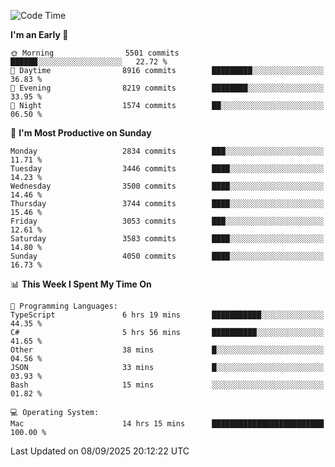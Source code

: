 <!--START_SECTION:waka-->
![Code Time](http://img.shields.io/badge/Code%20Time-5%2C345%20hrs%205%20mins-blue)

**I'm an Early 🐤** 

```text
🌞 Morning                5501 commits        ██████░░░░░░░░░░░░░░░░░░░   22.72 % 
🌆 Daytime                8916 commits        █████████░░░░░░░░░░░░░░░░   36.83 % 
🌃 Evening                8219 commits        ████████░░░░░░░░░░░░░░░░░   33.95 % 
🌙 Night                  1574 commits        ██░░░░░░░░░░░░░░░░░░░░░░░   06.50 % 
```
📅 **I'm Most Productive on Sunday** 

```text
Monday                   2834 commits        ███░░░░░░░░░░░░░░░░░░░░░░   11.71 % 
Tuesday                  3446 commits        ████░░░░░░░░░░░░░░░░░░░░░   14.23 % 
Wednesday                3500 commits        ████░░░░░░░░░░░░░░░░░░░░░   14.46 % 
Thursday                 3744 commits        ████░░░░░░░░░░░░░░░░░░░░░   15.46 % 
Friday                   3053 commits        ███░░░░░░░░░░░░░░░░░░░░░░   12.61 % 
Saturday                 3583 commits        ████░░░░░░░░░░░░░░░░░░░░░   14.80 % 
Sunday                   4050 commits        ████░░░░░░░░░░░░░░░░░░░░░   16.73 % 
```


📊 **This Week I Spent My Time On** 

```text
💬 Programming Languages: 
TypeScript               6 hrs 19 mins       ███████████░░░░░░░░░░░░░░   44.35 % 
C#                       5 hrs 56 mins       ██████████░░░░░░░░░░░░░░░   41.65 % 
Other                    38 mins             █░░░░░░░░░░░░░░░░░░░░░░░░   04.56 % 
JSON                     33 mins             █░░░░░░░░░░░░░░░░░░░░░░░░   03.93 % 
Bash                     15 mins             ░░░░░░░░░░░░░░░░░░░░░░░░░   01.82 % 

💻 Operating System: 
Mac                      14 hrs 15 mins      █████████████████████████   100.00 % 
```


 Last Updated on 08/09/2025 20:12:22 UTC
<!--END_SECTION:waka-->
